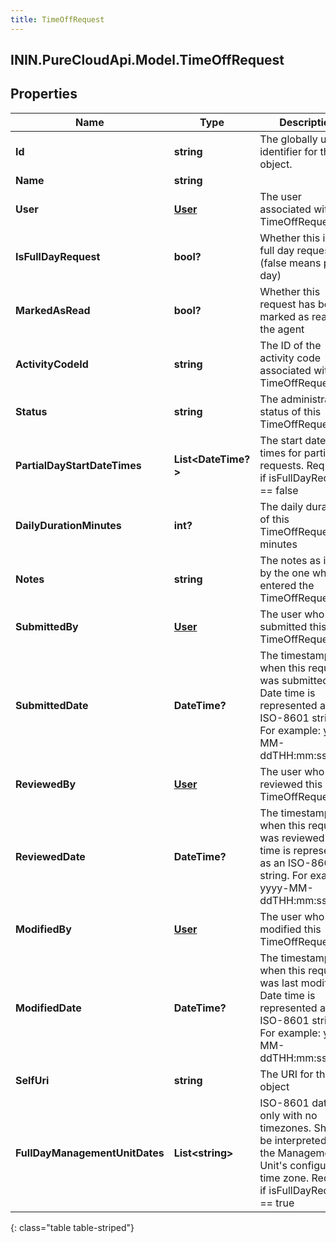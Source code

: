 ```yaml
---
title: TimeOffRequest
---
```

## ININ.PureCloudApi.Model.TimeOffRequest

## Properties

|Name | Type | Description | Notes|
|------------ | ------------- | ------------- | -------------|
| **Id** | **string** | The globally unique identifier for the object. | [optional] |
| **Name** | **string** |  | [optional] |
| **User** | [**User**](User.html) | The user associated with this TimeOffRequest | |
| **IsFullDayRequest** | **bool?** | Whether this is a full day request (false means partial day) | [default to false]|
| **MarkedAsRead** | **bool?** | Whether this request has been marked as read by the agent | [default to false]|
| **ActivityCodeId** | **string** | The ID of the activity code associated with this TimeOffRequest | |
| **Status** | **string** | The administrative status of this TimeOffRequest | |
| **PartialDayStartDateTimes** | **List&lt;DateTime?&gt;** | The start date-times for partial day requests.  Required if isFullDayRequest &#x3D;&#x3D; false | [optional] |
| **DailyDurationMinutes** | **int?** | The daily duration of this TimeOffRequest in minutes | |
| **Notes** | **string** | The notes as input by the one who entered the TimeOffRequest | [optional] |
| **SubmittedBy** | [**User**](User.html) | The user who submitted this TimeOffRequest | [optional] |
| **SubmittedDate** | **DateTime?** | The timestamp when this request was submitted. Date time is represented as an ISO-8601 string. For example: yyyy-MM-ddTHH:mm:ss.SSSZ | [optional] |
| **ReviewedBy** | [**User**](User.html) | The user who reviewed this TimeOffRequest | [optional] |
| **ReviewedDate** | **DateTime?** | The timestamp when this request was reviewed. Date time is represented as an ISO-8601 string. For example: yyyy-MM-ddTHH:mm:ss.SSSZ | [optional] |
| **ModifiedBy** | [**User**](User.html) | The user who last modified this TimeOffRequest | [optional] |
| **ModifiedDate** | **DateTime?** | The timestamp when this request was last modified. Date time is represented as an ISO-8601 string. For example: yyyy-MM-ddTHH:mm:ss.SSSZ | [optional] |
| **SelfUri** | **string** | The URI for this object | [optional] |
| **FullDayManagementUnitDates** | **List&lt;string&gt;** | ISO-8601 date only with no timezones.  Should be interpreted in the Management Unit&#39;s configured time zone.  Required if isFullDayRequest &#x3D;&#x3D; true | [optional] |
{: class="table table-striped"}


